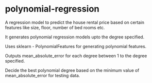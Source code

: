 # polynomial-regression

A regression model to predict the house rental price based on certain features like size, floor, number of bed rooms etc. 

It generates polynomial regression models upto the degree specified. 

Uses sklearn - PolynomialFeatures for generating polynomial features.

Outputs mean_absolute_error for each degree between 1 to the degree specified. 

Decide the best polynomial degree based on the minimum value of mean_absolute_error for testing data.

